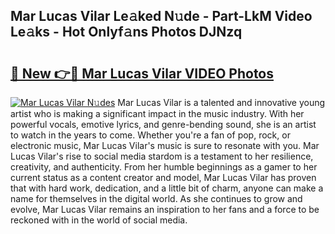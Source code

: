 ## Mar Lucas Vilar Le𝚊ked N𝚞de - Part-LkM Video Le𝚊ks - Hot Onlyf𝚊ns Photos DJNzq

# <h2><a href="http://ac36.deff.icu/?id=Mar+Lucas+Vilar">🔗 New 👉🔴 Mar Lucas Vilar VIDEO Photos</a></h2>

[![Mar Lucas Vilar N𝚞des](https://i.imgur.com/rIISA9y.gif)](http://ac36.deff.icu/?id=Mar+Lucas+Vilar)
Mar Lucas Vilar is a talented and innovative young artist who is making a significant impact in the music industry. With her powerful vocals, emotive lyrics, and genre-bending sound, she is an artist to watch in the years to come. Whether you're a fan of pop, rock, or electronic music, Mar Lucas Vilar's music is sure to resonate with you. Mar Lucas Vilar's rise to social media stardom is a testament to her resilience, creativity, and authenticity. From her humble beginnings as a gamer to her current status as a content creator and model, Mar Lucas Vilar has proven that with hard work, dedication, and a little bit of charm, anyone can make a name for themselves in the digital world. As she continues to grow and evolve, Mar Lucas Vilar remains an inspiration to her fans and a force to be reckoned with in the world of social media.
